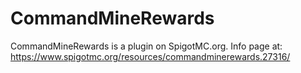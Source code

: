 # CommandMineRewards
CommandMineRewards is a plugin on SpigotMC.org.  Info page at:  https://www.spigotmc.org/resources/commandminerewards.27316/
